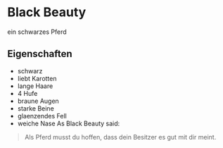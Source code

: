 # Black Beauty
ein schwarzes Pferd
## Eigenschaften
* schwarz
* liebt Karotten
* lange Haare
* 4 Hufe
* braune Augen
* starke Beine
* glaenzendes Fell
* weiche Nase
As Black Beauty said:
>Als Pferd musst du hoffen, dass dein Besitzer es gut mit dir meint.